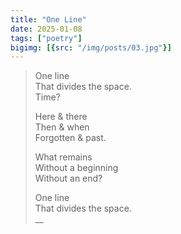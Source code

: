 ```yaml
---
title: "One Line"
date: 2025-01-08
tags: ["poetry"]
bigimg: [{src: "/img/posts/03.jpg"}]
---
```


> One line  
> That divides the space.  
> Time?  
> 
> Here & there  
> Then & when  
> Forgotten & past.  
> 
> What remains  
> Without a beginning  
> Without an end?  
> 
> One line  
> That divides the space.  
> __
